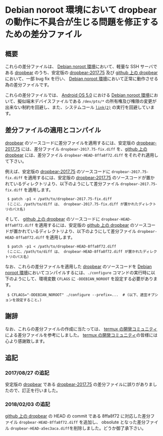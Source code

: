 # Debian noroot 環境において dropbear の動作に不具合が生じる問題を修正するための差分ファイル

## 概要

これらの差分ファイルは、 [Debian noroot 環境][DBNR]において、軽量な SSH サーバである [dropbear][DROP] のうち、安定版の [dropbear-2017.75][DR17] 及び [github 上の dropbear][DRRP] において、一部 bug fix を行い、 [Debian noroot 環境][DBNR]において正常に動作させる為の差分ファイルです。

これらの差分ファイルでは、 [Android OS 5.0][ANDR] における [Debian noroot 環境][DBNR]において、擬似端末デバイスファイルである ```/dev/pts/*``` の所有権及び権限の変更が出来ない制約を回避し、また、システムコール [```link(2)```][LINK] の実行を回避しています。

## 差分ファイルの適用とコンパイル

[dropbear][DROP] のソースコードに差分ファイルを適用するには、安定版の [dropbear-2017.75][DR17] には、差分ファイル ```dropbear-2017.75-fix.diff``` を、[github 上の dropbear][DRRP] には、差分ファイル ```dropbear-HEAD-8ffa8f72.diff``` をそれぞれ適用して下さい。

例えば、安定版の [dropbear-2017.75][DR17] のソースコードに ```dropbear-2017.75-fix.diff``` を適用するには、安定版の [dropbear-2017.75][DR17] のソースコードが置かれているディレクトリより、以下のようにして差分ファイル ```dropbear-2017.75-fix.diff``` を適用します。

```
 $ patch -p1 < /path/to/dropbear-2017.75-fix.diff
 (ここに、/path/to/diff は、 dropbear-2017.75-fix.diff が置かれたディレクトリのパス名)
```
そして、 [github 上の dropbear][DRRP] のソースコードに ```dropbear-HEAD-8ffa8f72.diff``` を適用するには、安定版の [github 上の dropbear][DRRP] のソースコードが置かれているディレクトリより、以下のようにして差分ファイル ```dropbear-HEAD-8ffa8f72.diff``` を適用します。

```
 $ patch -p1 < /path/to/dropbear-HEAD-8ffa8f72.diff
 (ここに、/path/to/diff は、 dropbear-HEAD-8ffa8f72.diff が置かれたディレクトリのパス名)
```

なお、これらの差分ファイルを適用した [dropbear][DROP] のソースコードを [Debian noroot 環境][DBNR]においてコンパイルするには、```./configure``` コマンドの実行時に以下のようにして、環境変数 ```CFLAGS``` に ```-DDEBIAN_NOROOT``` を設定する必要があります。

```
 $ CFLAGS="-DDEBIAN_NOROOT" ./configure --prefix=...  # (以下、適宜オプションを設定すること。)
```

## 謝辞

なお、これらの差分ファイルの作成に当たっては、 [termux の開発コミュニティ][TERM] による差分ファイルを参考にしました。 [termux の開発コミュニティ][TERM]の皆様には心より感謝致します。

## 追記

### 2017/08/27 の追記

安定版の [dropbear][DROP] である [dropbear-2017.75][DR17] の差分ファイルに誤りがありましたので、訂正を行いました。

### 2018/02/03 の追記

[github 上の dropbear][DRRP] の HEAD の commit である 8ffa8f72 に対応した差分ファイル ```dropbear-HEAD-8ffa8f72.diff``` を追加し、 obsolute となった差分ファイル ```dropbear-HEAD-a5ec3aca.diff```を削除しました。どうか御了承下さい。

<!-- 外部リンク一覧 -->

[DBNR]:https://play.google.com/store/apps/details?id=com.cuntubuntu&hl=ja
[ANDR]:https://www.android.com/intl/ja_jp/
[DROP]:https://matt.ucc.asn.au/dropbear/dropbear.html
[DR17]:https://matt.ucc.asn.au/dropbear/releases/dropbear-2017.75.tar.bz2
[LINK]:http://man7.org/linux/man-pages/man2/link.2.html
[DRRP]:https://github.com/mkj/dropbear
[TERM]:https://termux.com/